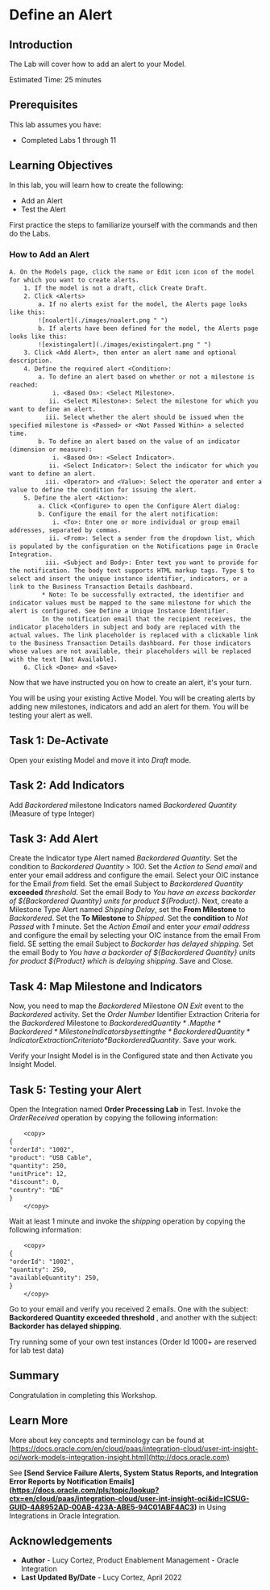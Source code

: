 # Define an Alert

## Introduction

The Lab will cover how to add an alert to your Model.

Estimated Time: 25 minutes

## Prerequisites

This lab assumes you have:

- Completed Labs 1 through 11

## Learning Objectives

In this lab, you will learn how to create the following:

- Add an Alert
- Test the Alert

First practice the steps to familiarize yourself with the commands and then do the Labs.

### How to Add an Alert

    A. On the Models page, click the name or Edit icon icon of the model for which you want to create alerts. 
        1. If the model is not a draft, click Create Draft.
        2. Click <Alerts>
            a. If no alerts exist for the model, the Alerts page looks like this:
            ![noalert](./images/noalert.png " ")
            b. If alerts have been defined for the model, the Alerts page looks like this:
            ![existingalert](./images/existingalert.png " ")
        3. Click <Add Alert>, then enter an alert name and optional description.
        4. Define the required alert <Condition>:
            a. To define an alert based on whether or not a milestone is reached:
                i. <Based On>: <Select Milestone>.
               ii. <Select Milestone>: Select the milestone for which you want to define an alert.
              iii. Select whether the alert should be issued when the specified milestone is <Passed> or <Not Passed Within> a selected time.
            b. To define an alert based on the value of an indicator (dimension or measure):
                i. <Based On>: <Select Indicator>.
               ii. <Select Indicator>: Select the indicator for which you want to define an alert.
              iii. <Operator> and <Value>: Select the operator and enter a value to define the condition for issuing the alert.
        5. Define the alert <Action>:
            a. Click <Configure> to open the Configure Alert dialog:
            b. Configure the email for the alert notification:
                i. <To>: Enter one or more individual or group email addresses, separated by commas.
               ii. <From>: Select a sender from the dropdown list, which is populated by the configuration on the Notifications page in Oracle Integration. 
              iii. <Subject and Body>: Enter text you want to provide for the notification. The body text supports HTML markup tags. Type $ to select and insert the unique instance identifier, indicators, or a link to the Business Transaction Details dashboard.
             * Note: To be successfully extracted, the identifier and indicator values must be mapped to the same milestone for which the alert is configured. See Define a Unique Instance Identifier.
             In the notification email that the recipient receives, the indicator placeholders in subject and body are replaced with the actual values. The link placeholder is replaced with a clickable link to the Business Transaction Details dashboard. For those indicators whose values are not available, their placeholders will be replaced with the text [Not Available].
        6. Click <Done> and <Save>

Now that we have instructed you on how to create an alert, it's your turn.

You will be using your existing Active Model. You will be creating alerts by adding new milestones, indicators and add an alert for them. You will be testing your alert as well.

## Task 1: De-Activate

Open your existing Model and move it into *Draft* mode.

## Task 2: Add Indicators

Add *Backordered* milestone Indicators named *Backordered Quantity* (Measure of type Integer)

## Task 3: Add Alert

Create the Indicator type Alert named *Backordered Quantity*. Set the condition to *Backordered Quantity > 100*. Set the *Action to Send email* and enter your email address and configure the email. Select your OIC instance for the Email *from* field. Set the email Subject to *Backordered Quantity* **exceeded** *threshold*. Set the email Body to *You have an excess backorder of ${Backordered Quantity} units for product ${Product}*.
Next, create a Milestone Type Alert named *Shipping Delay*, set the **From Milestone** to *Backordered*. Set the **To Milestone** to *Shipped*. Set the **condition** to *Not Passed* with *1* minute. Set the *Action Email* and enter *your email address* and configure the email by selecting your OIC instance from the email From field. SE
setting the email Subject to *Backorder has delayed shipping*. Set the email Body to *You have a backorder of ${Backordered Quantity} units for product ${Product} which is delaying shipping*.
Save and Close.

## Task 4: Map Milestone and Indicators

Now, you need to map the *Backordered* Milestone *ON Exit* event to the *Backordered* activity. Set the *Order Number* Identifier Extraction Criteria for the *Backordered* Milestone to *$Backordered Quantity*. Map the *Backordered* Milestone Indicators by setting the *Backordered Quantity* Indicator Extraction Criteria to *$BackorderedQuantity*.
Save your work.

Verify your Insight Model is in the Configured state and then Activate you Insight Model.

## Task 5: Testing your Alert

Open the Integration named **Order Processing Lab** in Test.  Invoke the *OrderReceived* operation by copying the following information:

```
    <copy>
{  
"orderId": "1002",  
"product": "USB Cable", 
"quantity": 250, 
"unitPrice": 12,  
"discount": 0,  
"country": "DE"  
} 
    </copy>
```

Wait at least 1 minute and invoke the *shipping* operation by copying the following information:

```
    <copy>
{  
"orderId": "1002",
"quantity": 250,  
"availableQuantity": 250,    
} 
    </copy>
```

Go to your email and verify you received 2 emails. One with the subject: **Backordered Quantity exceeded threshold** , and another with the subject: **Backorder has delayed shipping**.

Try running some of your own test instances (Order Id 1000+ are reserved for lab test data)

## Summary

Congratulation in completing this Workshop.

## Learn More

More about key concepts and terminology can be found at [https://docs.oracle.com/en/cloud/paas/integration-cloud/user-int-insight-oci/work-models-integration-insight.html](http://docs.oracle.com)

See **[Send Service Failure Alerts, System Status Reports, and Integration Error Reports by Notification Emails] (https://docs.oracle.com/pls/topic/lookup?ctx=en/cloud/paas/integration-cloud/user-int-insight-oci&id=ICSUG-GUID-4A8952AD-00AB-423A-ABE5-94C01ABF4AC3)** in Using Integrations in Oracle Integration.

## Acknowledgements

- **Author** - Lucy Cortez, Product Enablement Management - Oracle Integration
- **Last Updated By/Date** - Lucy Cortez, April 2022
